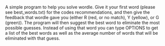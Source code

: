 A simple program to help you solve wordle. Give it your first word (please see best_words.txt) for the codes recommendations, and then give the feedback that wordle gave you (either R (red, or no match), Y (yellow), or G (green)). The program will then suggest the best word to eliminate the most possible guesses. Instead of using that word you can type OPTIONS to get a list of the best words as well as the average number of words that will be eliminated with that guess.
